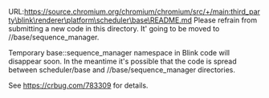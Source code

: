 URL:https://source.chromium.org/chromium/chromium/src/+/main:third_party\blink\renderer\platform\scheduler\base\README.md
Please refrain from submitting a new code in this directory.
It' going to be moved to //base/sequence_manager.

Temporary base::sequence_manager namespace in Blink code will disappear soon.
In the meantime it's possible that the code is spread between scheduler/base
and //base/sequence_manager directories.

See https://crbug.com/783309 for details.
